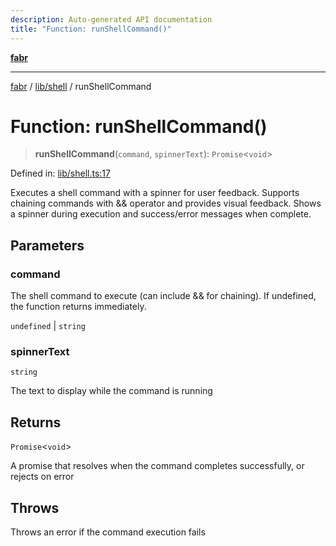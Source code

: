 ```yaml
---
description: Auto-generated API documentation
title: "Function: runShellCommand()"
---
```


[**fabr**](../../../README.md)

***

[fabr](../../../README.md) / [lib/shell](../README.md) / runShellCommand

# Function: runShellCommand()

> **runShellCommand**(`command`, `spinnerText`): `Promise`\<`void`\>

Defined in: [lib/shell.ts:17](https://github.com/yashjawale/fabr/blob/main/src/lib/shell.ts#L17)

Executes a shell command with a spinner for user feedback.
Supports chaining commands with && operator and provides visual feedback.
Shows a spinner during execution and success/error messages when complete.

## Parameters

### command

The shell command to execute (can include && for chaining). If undefined, the function returns immediately.

`undefined` | `string`

### spinnerText

`string`

The text to display while the command is running

## Returns

`Promise`\<`void`\>

A promise that resolves when the command completes successfully, or rejects on error

## Throws

Throws an error if the command execution fails
